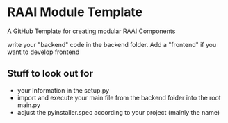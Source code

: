 # RAAI Module Template
A GitHub Template for creating modular RAAI Components

write your "backend" code in the backend folder. Add a "frontend" if you want to develop frontend

## Stuff to look out for
- your Information in the setup.py
- import and execute your main file from the backend folder into the root main.py
- adjust the pyinstaller.spec according to your project (mainly the name)